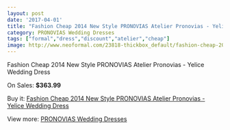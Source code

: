 ```yaml
---
layout: post
date: '2017-04-01'
title: "Fashion Cheap 2014 New Style PRONOVIAS Atelier Pronovias - Yelice Wedding Dress"
category: PRONOVIAS Wedding Dresses
tags: ["formal","dress","discount","atelier","cheap"]
image: http://www.neoformal.com/23818-thickbox_default/fashion-cheap-2014-new-style-pronovias-atelier-pronovias-yelice-wedding-dress.jpg
---
```

Fashion Cheap 2014 New Style PRONOVIAS Atelier Pronovias - Yelice Wedding Dress

On Sales: **$363.99**
<a href="https://www.neoformal.com/en/pronovias-wedding-dresses-2014/7994-fashion-cheap-2014-new-style-pronovias-atelier-pronovias-yelice-wedding-dress.html"><amp-img layout="responsive" width="600" height="600" src="//www.neoformal.com/23818-thickbox_default/fashion-cheap-2014-new-style-pronovias-atelier-pronovias-yelice-wedding-dress.jpg" alt="Fashion Cheap 2014 New Style PRONOVIAS Atelier Pronovias - Yelice Wedding Dress 0" /></a>

Buy it: [Fashion Cheap 2014 New Style PRONOVIAS Atelier Pronovias - Yelice Wedding Dress](https://www.neoformal.com/en/pronovias-wedding-dresses-2014/7994-fashion-cheap-2014-new-style-pronovias-atelier-pronovias-yelice-wedding-dress.html "Fashion Cheap 2014 New Style PRONOVIAS Atelier Pronovias - Yelice Wedding Dress")

View more: [PRONOVIAS Wedding Dresses](https://www.neoformal.com/en/129-pronovias-wedding-dresses-2014 "PRONOVIAS Wedding Dresses")